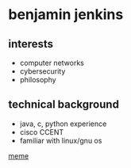 # benjamin jenkins

## interests
* computer networks
* cybersecurity
* philosophy

## technical background
* java, c, python experience
* cisco CCENT
* familiar with linux/gnu os


[meme](https://i.redd.it/fzytal6uej351.jpg)
